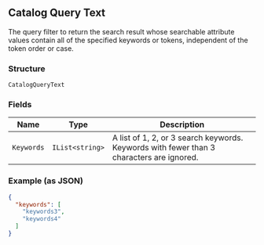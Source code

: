 ## Catalog Query Text

The query filter to return the search result whose searchable attribute values contain all of the specified keywords or tokens, independent of the token order or case.

### Structure

`CatalogQueryText`

### Fields

| Name | Type | Description |
|  --- | --- | --- |
| `Keywords` | `IList<string>` | A list of 1, 2, or 3 search keywords. Keywords with fewer than 3 characters are ignored. |

### Example (as JSON)

```json
{
  "keywords": [
    "keywords3",
    "keywords4"
  ]
}
```

